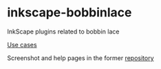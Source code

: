# inkscape-bobbinlace
InkScape plugins related to bobbin lace

[Use cases](http://d-bl.github.io)

Screenshot and help pages in the former [repository](https://github.com/jo-pol/DiBL/wiki/Install-Inkscape-Extensions)
